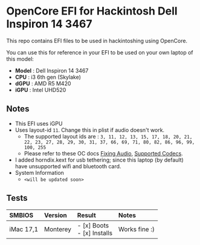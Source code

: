 # OpenCore EFI for Hackintosh Dell Inspiron 14 3467
This repo contains EFI files to be used in hackintoshing using OpenCore.

You can use this for reference in your EFI to be used on your own laptop of this model:
 - **Model** : Dell Inspiron 14 3467
 - **CPU** : i3 6th gen (Skylake)
 - **dGPU** : AMD R5 M420
 - **iGPU** : Intel UHD520

## Notes
 - This EFI uses iGPU
 - Uses layout-id `11`. Change this in plist if audio doesn't work.
    - The supported layout ids are : `3, 11, 12, 13, 15, 17, 18, 20, 21, 22, 23, 27, 28, 29, 30, 31, 37, 66, 69, 71, 80, 82, 86, 96, 99, 100, 255`
    - Please refer to these OC docs [Fixing Audio](https://dortania.github.io/OpenCore-Post-Install/universal/audio.html), [Supported Codecs](https://github.com/acidanthera/AppleALC/wiki/Supported-codecs).
 - I added horndix.kext for usb tethering; since this laptop (by default) have unsupported wifi and bluetooth card.
 - System Information
   - `<will be updated soon>`
## Tests
| SMBIOS | Version | Result | Notes |
|:--------|:-----|:---|:---|
| iMac 17,1 | Monterey |- [x] Boots <br> - [x] Installs | Works fine :)|
